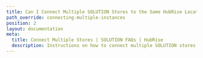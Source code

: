 ```yaml
---
title: Can I Connect Multiple SOLUTION Stores to the Same HubRise Location?
path_override: connecting-multiple-instances
position: 2
layout: documentation
meta:
  title: Connect Multiple Stores | SOLUTION FAQs | HubRise
  description: Instructions on how to connect multiple SOLUTION stores with the same HubRise location to receive all orders in connected apps, including your EPOS.
---
```

